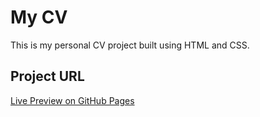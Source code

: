 # My CV

This is my personal CV project built using HTML and CSS.

## Project URL

[Live Preview on GitHub Pages](https://face248444.github.io/My-Projects/)
